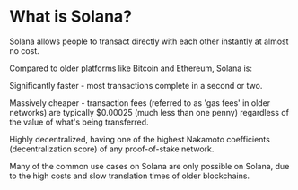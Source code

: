 # What is Solana? 
Solana allows people to transact directly with each other instantly at almost no cost.

Compared to older platforms like Bitcoin and Ethereum, Solana is:

Significantly faster - most transactions complete in a second or two.

Massively cheaper - transaction fees (referred to as 'gas fees' in older networks) are typically $0.00025 (much less than one penny) regardless of the value of what's being transferred.

Highly decentralized, having one of the highest Nakamoto coefficients (decentralization score) of any proof-of-stake network.

Many of the common use cases on Solana are only possible on Solana, due to the high costs and slow translation times of older blockchains.